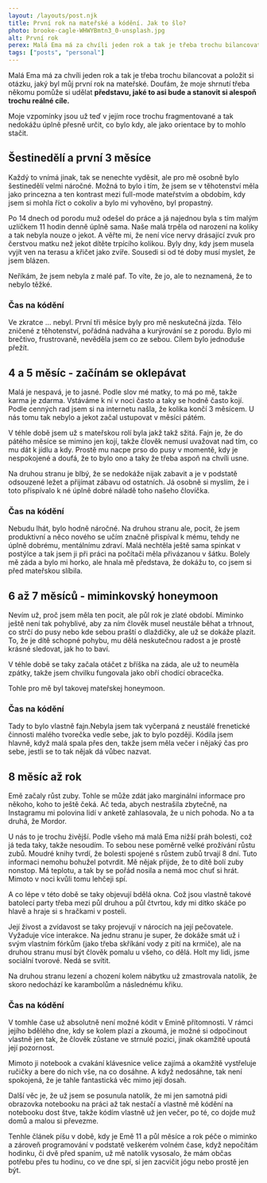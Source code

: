 ```yaml
---
layout: /layouts/post.njk
title: První rok na mateřské a kódění. Jak to šlo?
photo: brooke-cagle-WHWYBmtn3_0-unsplash.jpg
alt: První rok
perex: Malá Ema má za chvíli jeden rok a tak je třeba trochu bilancovat a položit si otázku, jaký byl můj první rok na mateřské.
tags: ["posts", "personal"]
---
```


Malá Ema má za chvíli jeden rok a tak je třeba trochu bilancovat a položit si otázku, jaký byl můj první rok na mateřské. Doufám, že moje shrnutí třeba někomu pomůže si udělat **představu, jaké to asi bude a stanovit si alespoň trochu reálné cíle.**

Moje vzpomínky jsou už teď v jejím roce trochu fragmentované a tak nedokážu úplně přesně určit, co bylo kdy, ale jako orientace by to mohlo stačit.

## Šestinedělí a první 3 měsíce

Každý to vnímá jinak, tak se nenechte vyděsit, ale pro mě osobně bylo šestinedělí velmi náročné. Možná to bylo i tím, že jsem se v těhotenství měla jako princezna a ten kontrast mezi full-mode mateřstvím a obdobím, kdy jsem si mohla říct o cokoliv a bylo mi vyhověno, byl propastný.

Po 14 dnech od porodu muž odešel do práce a já najednou byla s tím malým uzlíčkem 11 hodin denně úplně sama. Naše malá trpěla od narození na koliky a tak nebyla nouze o jekot. A věřte mi, že není více nervy drásající zvuk pro čerstvou matku než jekot dítěte trpícího kolikou. Byly dny, kdy jsem musela vyjít ven na terasu a křičet jako zvíře. Sousedi si od té doby musí myslet, že jsem blázen.

Neříkám, že jsem nebyla z malé paf. To víte, že jo, ale to neznamená, že to nebylo těžké.

### Čas na kódění

Ve zkratce … nebyl. První tři měsíce byly pro mě neskutečná jízda. Tělo zničené z těhotenství, pořádná nadváha a kurýrování se z porodu. Bylo mi brečtivo, frustrovaně, nevěděla jsem co ze sebou. Cílem bylo jednoduše přežít.

## 4 a 5 měsíc - začínám se oklepávat

Malá je nespavá, je to jasné. Podle slov mé matky, to má po mě, takže karma je zdarma. Vstáváme k ní v noci často a taky se hodně často kojí. Podle cenných rad jsem si na internetu našla, že kolika končí 3 měsícem. U nás tomu tak nebylo a jekot začal ustupovat v měsíci pátém.

V téhle době jsem už s mateřskou rolí byla jakž takž sžitá. Fajn je, že do pátého měsíce se mimino jen kojí, takže člověk nemusí uvažovat nad tím, co mu dát k jídlu a kdy. Prostě mu nacpe prso do pusy v momentě, kdy je nespokojené a doufá, že to bylo ono a taky že třeba aspoň na chvíli usne.

Na druhou stranu je blbý, že se nedokáže nijak zabavit a je v podstatě odsouzené ležet a přijímat zábavu od ostatních. Já osobně si myslím, že i toto přispívalo k né úplně dobré náladě toho našeho človíčka.

### Čas na kódění

Nebudu lhát, bylo hodně náročné. Na druhou stranu ale, pocit, že jsem produktivní a něco nového se učím značně přispíval k mému, tehdy ne úplně dobrému, mentálnímu zdraví. Malá nechtěla ještě sama spinkat v postýlce a tak jsem ji při práci na počítači měla přivázanou v šátku. Bolely mě záda a bylo mi horko, ale hnala mě představa, že dokážu to, co jsem si před mateřskou slíbila.

## 6 až 7 měsíců - miminkovský honeymoon

Nevím už, proč jsem měla ten pocit, ale půl rok je zlaté období. Miminko ještě není tak pohyblivé, aby za ním člověk musel neustále běhat a trhnout, co strčí do pusy nebo kde sebou praští o dlaždičky, ale už se dokáže plazit. To, že je dítě schopné pohybu, mu dělá neskutečnou radost a je prostě krásné sledovat, jak ho to baví.

V téhle době se taky začala otáčet z bříška na záda, ale už to neuměla zpátky, takže jsem chvilku fungovala jako obří chodící obracečka.

Tohle pro mě byl takovej mateřskej honeymoon.

### Čas na kódění

Tady to bylo vlastně fajn.Nebyla jsem tak vyčerpaná z neustálé frenetické činnosti malého tvorečka vedle sebe, jak to bylo později. Kódila jsem hlavně, když malá spala přes den, takže jsem měla večer i nějaký čas pro sebe, jestli se to tak nějak dá vůbec nazvat.

## 8 měsíc až rok

Emě začaly růst zuby. Tohle se může zdát jako marginální informace pro někoho, koho to ještě čeká. Ač teda, abych nestrašila zbytečně, na Instagramu mi polovina lidí v anketě zahlasovala, že u nich pohoda. No a ta druhá, že Mordor.

U nás to je trochu živější. Podle všeho má malá Ema nižší práh bolesti, což já teda taky, takže nesoudím. To sebou nese poměrně velké prožívání růstu zubů. Moudré knihy tvrdí, že bolesti spojené s růstem zubů trvají 8 dní. Tuto informaci nemohu bohužel potvrdit. Mě nějak přijde, že to dítě bolí zuby nonstop. Má teplotu, a tak by se pořád nosila a nemá moc chuť si hrát. Mimoto v noci kvůli tomu lehčeji spí.

A co lépe v této době se taky objevují bdělá okna. Což jsou vlastně takové batolecí party třeba mezi půl druhou a půl čtvrtou, kdy mi dítko skáče po hlavě a hraje si s hračkami v posteli.

Její živost a zvídavost se taky projevují v nárocích na její pečovatele. Vyžaduje více interakce. Na jednu stranu je super, že dokáže smát už i svým vlastním fórkům (jako třeba skříkání vody z pití na krmiče), ale na druhou stranu musí být člověk pomalu u všeho, co dělá. Holt my lidi, jsme sociální tvorové. Nedá se svítit.

Na druhou stranu lezení a chození kolem nábytku už zmastrovala natolik, že skoro nedochází ke karambolům a následnému křiku.

### Čas na kódění

V tomhle čase už absolutně není možné kódit v Emině přítomnosti. V rámci jejího bdělého dne, kdy se kolem plazí a zkoumá, je možné si odpočinout vlastně jen tak, že člověk zůstane ve strnulé pozici, jinak okamžitě upoutá její pozornost.

Mimoto ji notebook a cvakání klávesnice velice zajímá a okamžitě vystřeluje ručičky a bere do nich vše, na co dosáhne. A když nedosáhne, tak není spokojená, že je tahle fantastická věc mimo její dosah.

Další věc je, že už jsem se posunula natolik, že mi jen samotná pidi obrazovka notebooku na práci až tak nestačí a vlastně mě kódění na notebooku dost štve, takže kódím vlastně už jen večer, po té, co dojde muž domů a malou si převezme.

Tenhle článek píšu v době, kdy je Emě 11 a půl měsíce a rok péče o miminko a zároveň programování v podstatě veškerém volném čase, když nepočítám hodinku, či dvě před spaním, už mě natolik vysosalo, že mám občas potřebu přes tu hodinu, co ve dne spí, si jen zacvičit jógu nebo prostě jen být.
